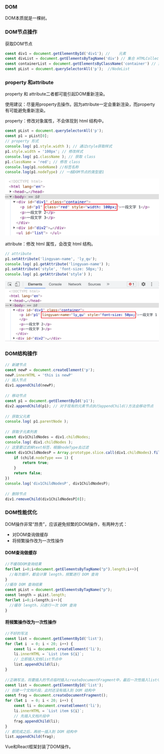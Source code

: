 ### DOM

DOM本质就是一棵树。

### DOM节点操作

获取DOM节点

```javascript
const div1 = document.getElementById('div1'); //	元素
const divList = document.getElementsByTagName('div') // 集合 HTMLCollection
const containerList = document.getElementsByClassName('container') // 集合 HTMLCollection
const pList = document.querySelectorAll('p');  //NodeList
```

### property 和attribute

property 和 attribute二者都可能引起DOM重新渲染。

使用建议：尽量用property去操作。因为attribute一定会重新渲染，而property有可能避免重新渲染。

property：修改对象属性，不会体现到 html 结构中。

```javascript
const pList = document.querySelectorAll('p');
const p1 = pList[0];
// property 形式
console.log( p1.style.width ); // 通过style获取样式
p1.style.width = '100px'; // 修改样式
console.log( p1.className ); // 获取 class
p1.className = 'red'; // 修改 class
console.log(p1.nodeName) //标签名称
console.log(p1.nodeType) // 一般DOM节点的类型是1
```

![js_dom_1](https://github.com/qulingyuan/ly_q/blob/07f80d52eff7a1dee6922e0cbc81e507369eab62/doc/media/js_dom_1.png)

attribute：修改 html 属性，会改变 html 结构。

```javascript
// attribute
p1.setAttribute('lingyuan-name', 'ly_qu');
console.log( p1.getAttribute('lingyuan-name') );
p1.setAttribute('style', 'font-size: 50px;');
console.log( p1.getAttribute('style') );
```

![js_dom_2](https://github.com/qulingyuan/ly_q/blob/07f80d52eff7a1dee6922e0cbc81e507369eab62/doc/media/js_dom_2.png)

### DOM结构操作

```javascript
// 新建节点
const newP = document.createElement('p');
newP.innerHTML = 'this is newP'
// 插入节点
div1.appendChild(newP);

// 移动节点
const p1 = document.getElementById('p1');
div2.appendChild(p1); // 对于现有的元素节点执行appendChild()方法会移动节点

// 获取父元素
console.log( p1.parentNode );

// 获取子元素列表
const div1ChildNodes = div1.childNodes;
console.log( div1.childNodes );
// 这里要过滤掉text标签，根据nodeType去过滤
const div1ChildNodesP = Array.prototype.slice.call(div1.childNodes).filter(child => {
    if (child.nodeType === 1) {
        return true;
    }
    return false;
})
console.log('div1ChildNodesP', div1ChildNodesP);

// 删除节点
div1.removeChild(div1ChildNodesP[0]);
```



### DOM性能优化

DOM操作非常“昂贵”，应该避免频繁的DOM操作，有两种方式：

- 对DOM查询做缓存
- 将频繁操作改为一次性操作

#### DOM查询做缓存

```javascript
//不缓存DOM查询结果
for(let i=0;i<document.getElementsByTagName("p").length;i++){
  //每次循环，都会计算 length，频繁进行 DOM 查询
}
//缓存 DOM 查询结果
const pList = document.getElementsByTagName("p");
const length = pList.length;
for(let i=0;i<length;i++){
  //缓存 length，只进行一次 DOM 查询
}
```

#### 将频繁操作改为一次性操作

```javascript
//不好的写法
const list = document.getElementById('list');
for (let i  = 0; i < 20; i++) {
    const li = document.createElement('li');
    li.innerHTML = `List item ${i}`;
    // 立即插入文档list节点中
    list.appendChild(li);
}

//正确写法，将要插入的节点临时插入createDocumentFragment中，最后一次性插入list中
const list = document.getElementById('list');
// 创建一个文档片段，此时还没有插入到 DOM 结构中
const frag = document.createDocumentFragment();
for (let i  = 0; i < 20; i++) {
    const li = document.createElement('li');
    li.innerHTML = `List item ${i}`;
    // 先插入文档片段中
    frag.appendChild(li);
}
// 都完成之后，再统一插入到 DOM 结构中
list.appendChild(frag);
```







Vue和React框架封装了DOM操作。